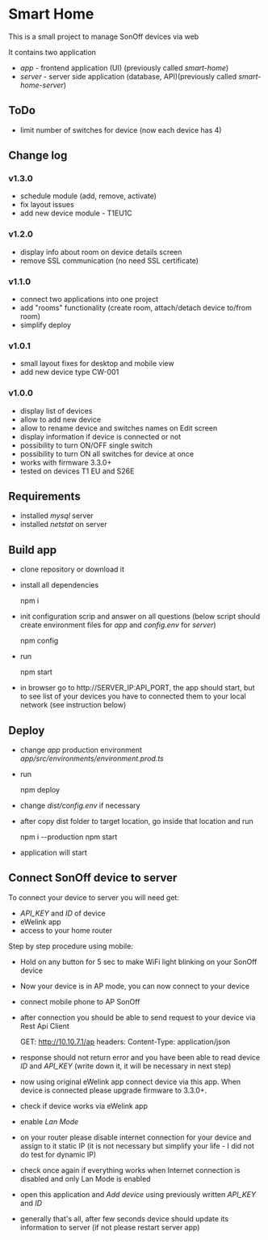 # Smart Home

This is a small project to manage SonOff devices via web

It contains two application
 
 - _app_ - frontend application (UI) (previously called _smart-home_)
 - _server_ - server side application (database, API)(previously called _smart-home-server_) 

## ToDo

* limit number of switches for device (now each device has 4)

## Change log

### v1.3.0
- schedule module (add, remove, activate)
- fix layout issues
- add new device module - T1EU1C

### v1.2.0
- display info about room on device details screen
- remove SSL communication (no need SSL certificate)

### v1.1.0
- connect two applications into one project
- add "rooms" functionality (create room, attach/detach device to/from room)
- simplify deploy

### v1.0.1

* small layout fixes for desktop and mobile view
* add new device type CW-001

### v1.0.0
* display list of devices
* allow to add new device
* allow to rename device and switches names on Edit screen
* display information if device is connected or not
* possibility to turn ON/OFF single switch
* possibility to turn ON all switches for device at once
* works with firmware 3.3.0+
* tested on devices T1 EU and S26E

## Requirements

* installed _mysql_ server
* installed _netstat_ on server

## Build app

* clone repository or download it
* install all dependencies

    
    npm i

* init configuration scrip and answer on all questions (below script should create environment files for _app_ and _config.env_ for _server_) 


    npm config
        
* run


    npm start
   
* in browser go to http://SERVER_IP:API_PORT, the app should start, but to see list of your devices you have to connected them to your local network (see instruction below)

## Deploy

* change _app_ production environment _app/src/environments/environment.prod.ts_
* run

    
    npm deploy    

* change _dist/config.env_ if necessary
* after copy dist folder to target location, go inside that location and run


    npm i --production
    npm start
    
* application will start 


## Connect SonOff device to server

To connect your device to server you will need get:
 
* _API_KEY_ and _ID_ of device
* eWelink app
* access to your home router

Step by step procedure using mobile:
 
* Hold on any button for 5 sec to make WiFi light blinking on your SonOff device
* Now your device is in AP mode, you can now connect to your device 
* connect mobile phone to AP SonOff
* after connection you should be able to send request to your device via Rest Api Client
    
    
    GET: http://10.10.7.1/ap
    headers: Content-Type: application/json

* response should not return error and you have been able to read device _ID_ and _API_KEY_ (write down it, it will be necessary in next step)
* now using original eWelink app connect device via this app. When device is connected please upgrade firmware to 3.3.0+.
* check if device works via eWelink app
* enable _Lan Mode_
* on your router please disable internet connection for your device and assign to it static IP (it is not necessary but simplify your life - I did not do test for dynamic IP)
* check once again if everything works when Internet connection is disabled and only Lan Mode is enabled
* open this application and _Add device_ using previously written _API_KEY_ and _ID_
* generally that's all, after few seconds device should update its information to server (if not please restart server app)
 
